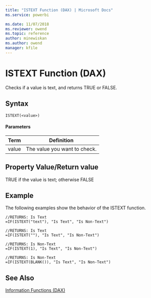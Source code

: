 ```yaml
---
title: "ISTEXT Function (DAX) | Microsoft Docs"
ms.service: powerbi 

ms.date: 11/07/2018
ms.reviewer: owend
ms.topic: reference
author: minewiskan
ms.author: owend
manager: kfile
---
```

# ISTEXT Function (DAX)
Checks if a value is text, and returns TRUE or FALSE.  
  
## Syntax  
  
```dax
ISTEXT(<value>)  
```
  
#### Parameters  
  
|Term|Definition|  
|--------|--------------|  
|value|The value you want to check.|  
  
## Property Value/Return value  
TRUE if the value is text; otherwise FALSE  
  
## Example  
The following examples show the behavior of the ISTEXT function.  
  
```dax
//RETURNS: Is Text  
=IF(ISTEXT("text"), "Is Text", "Is Non-Text")  
  
//RETURNS: Is Text  
=IF(ISTEXT(""), "Is Text", "Is Non-Text")  
  
//RETURNS: Is Non-Text  
=IF(ISTEXT(1), "Is Text", "Is Non-Text")  
  
//RETURNS: Is Non-Text  
=IF(ISTEXT(BLANK()), "Is Text", "Is Non-Text")  
```
  
## See Also  
[Information Functions &#40;DAX&#41;](information-functions-dax.md)  
  

